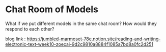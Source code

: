 # Chat Room of Models

What if we put different models in the same chat room? How would they respond to each other? 

blog link : https://jumbled-marmoset-78e.notion.site/reading-and-writing-electronic-text-week10-zoecai-9d2c9810a8884f1085a7bd8a0fc2d251
